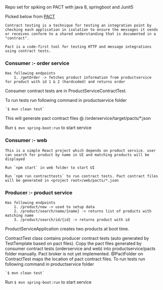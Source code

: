 Repo set for spiking on PACT with java 8, springboot and Junit5

Picked below from [PACT](https://docs.pact.io/)

    Contract testing is a technique for testing an integration point by checking each application in isolation to ensure the messages it sends or receives conform to a shared understanding that is documented in a "contract".

    Pact is a code-first tool for testing HTTP and message integrations using contract tests.


### Consumer :- order service

    Has following endpoints
        1. /getOrder -> fetches product information from productservice for product with id 1 & 2 (hardcoded) and returns order

Consumer contract tests are in ProductServiceContractTest.

To run tests run following command in productservice folder

    `$ mvn clean test`

This will generate pact contract files @ <project root>/orderservice/target/pacts/*.json

Run `$ mvn spring-boot:run` to start service


### Consumer :- web

    This is a simple React project which depends on product service. user can search for product by name in UI and matching products will be displayed

    Run `npm start` in web folder to start UI

    Run `npm run contracttests` to run contract tests. Pact contract files will be generated in <project root>/web/pacts/*.json


### Producer :- product service

    Has following endpoints
        1. /product/new -> used to setup data
        2. /product/search/name/{name} -> returns list of products with matching name
        3. /product/search/id/{id} -> returns product with id

ProductServiceApplication creates two products at boot time.

ContractTest class contains producer contract tests (auto generated by TestTemplate based on pact files). Copy the pact files generated by consumer contract tests (orderservice and web) into productservice/pacts folder manually. Pact broker is not yet implemented. @PactFolder on ContractTest maps the location of pact contract files.
To run tests run following command in productservice folder

    `$ mvn clean test`

Run `$ mvn spring-boot:run` to start service    
